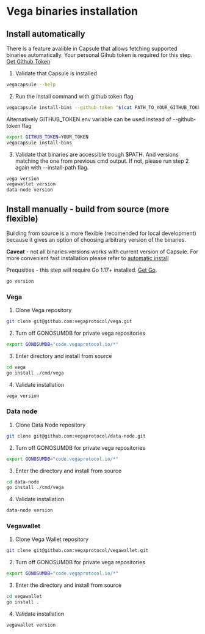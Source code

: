 # Vega binaries installation

## Install automatically

There is a feature avalible in Capsule that allows fetching supported binaries automatically. Your personal Gihub token is required for this step. [Get Github Token](https://docs.github.com/en/authentication/keeping-your-account-and-data-secure/creating-a-personal-access-token)

1. Validate that Capsule is installed
```bash
vegacapsule --help
```
2. Run the install command with github token flag
```bash
vegacapsule install-bins --github-token "$(cat PATH_TO_YOUR_GITHUB_TOKEN)"
```

Alternatively GITHUB_TOKEN env variable can be used instead of --github-token flag
```bash
export GITHUB_TOKEN=YOUR_TOKEN
vegacapsule install-bins
```

3. Validate that binaries are accessible trough $PATH. And versions matching the one from previous cmd output. If not, please run step 2 again with --install-path flag.
```bash
vega version
vegawallet version
data-node version
```

## Install manually - build from source (more flexible)
Building from source is a more flexible (recomended for local development) because it gives an option of choosing arbitrary version of the binaries.

**Caveat** - not all binaries versions works with current version of Capsule. For more convenient fast installation please refer to [automatic install](#install-automatically)

Prequsities - this step will require Go 1.17+ installed. [Get Go](https://go.dev/doc/install).
```bash
go version
```

### Vega
1. Clone Vega repository
```bash
git clone git@github.com:vegaprotocol/vega.git
```
2. Turn off GONOSUMDB for private vega repositories
```bash
export GONOSUMDB="code.vegaprotocol.io/*"
```
3. Enter directory and install from source
```bash
cd vega
go install ./cmd/vega
```
4. Validate installation
```bash
vega version
```
### Data node
1. Clone Data Node repository
```bash
git clone git@github.com:vegaprotocol/data-node.git
```
2. Turn off GONOSUMDB for private vega repositories
```bash
export GONOSUMDB="code.vegaprotocol.io/*"
```
3. Enter the directory and install from source
```bash
cd data-node
go install ./cmd/vega
```
4. Validate installation
```bash
data-node version
```
### Vegawallet
1. Clone Vega Wallet repository
```bash
git clone git@github.com:vegaprotocol/vegawallet.git
```
2. Turn off GONOSUMDB for private vega repositories
```bash
export GONOSUMDB="code.vegaprotocol.io/*"
```
3. Enter the directory and install from source
```bash
cd vegawallet
go install .
```
4. Validate installation
```bash
vegawallet version
```